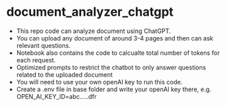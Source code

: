 # document_analyzer_chatgpt
- This repo code can analyze document using ChatGPT. 
- You can upload any document of around 3-4 pages and then can ask relevant questions. 
- Notebook also contains the code to calcualte total number of tokens for each request.
- Optimized prompts to restrict the chatbot to only answer questions related to the uploaded document
- You will need to use your own openAI key to run this code. 
- Create a .env file in base folder and write your openAI key there, e.g. OPEN_AI_KEY_ID=abc.....dfr
